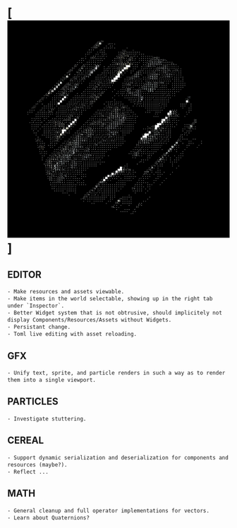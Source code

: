 # [![Winny](res/cube.PNG)]

## EDITOR
    - Make resources and assets viewable.
    - Make items in the world selectable, showing up in the right tab under `Inspector`.
    - Better Widget system that is not obtrusive, should implicitely not display Components/Resources/Assets without Widgets.
    - Persistant change.
    - Toml live editing with asset reloading.

## GFX
    - Unify text, sprite, and particle renders in such a way as to render them into a single viewport.

## PARTICLES
    - Investigate stuttering.

## CEREAL
    - Support dynamic serialization and deserialization for components and resources (maybe?).
    - Reflect ...

## MATH
    - General cleanup and full operator implementations for vectors.
    - Learn about Quaternions?

